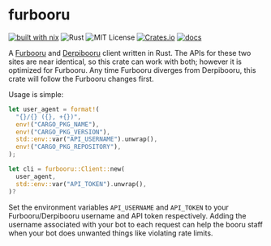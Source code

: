 # furbooru

[![built with nix](https://builtwithnix.org/badge.svg)](https://builtwithnix.org)
![Rust](https://github.com/Xe/furbooru/workflows/Rust/badge.svg)
![MIT License](https://img.shields.io/github/license/Xe/furbooru)
[![Crates.io](https://img.shields.io/crates/v/furbooru)](https://crates.io/crates/furbooru)
[![docs](https://img.shields.io/badge/docs-furbooru-orange)](https://docs.rs/furbooru)

A [Furbooru](https://furbooru.org) and [Derpibooru](https://derpibooru.org) client
written in Rust. The APIs for these two sites are near identical, so this crate
can work with both; however it is optimized for Furbooru. Any time Furbooru diverges
from Derpibooru, this crate will follow the Furbooru changes first.

Usage is simple:

```rust
let user_agent = format!(
  "{}/{} ({}, +{})",
  env!("CARGO_PKG_NAME"),
  env!("CARGO_PKG_VERSION"),
  std::env::var("API_USERNAME").unwrap(),
  env!("CARGO_PKG_REPOSITORY"),
);

let cli = furbooru::Client::new(
  user_agent,
  std::env::var("API_TOKEN").unwrap(),
)?
```

Set the environment variables `API_USERNAME` and `API_TOKEN` to your
Furbooru/Derpibooru username and API token respectively. Adding the username
associated with your bot to each request can help the booru staff when your bot
does unwanted things like violating rate limits.
